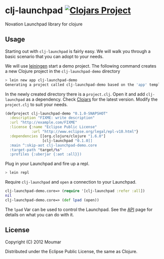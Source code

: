 # clj-launchpad [![Clojars Project](http://clojars.org/clj-launchpad/latest-version.svg)](http://clojars.org/clj-launchpad)

Novation Launchpad library for clojure

## Usage

Starting out with `clj-launchpad` is fairly easy. We will walk you through a basic scenario that you can adopt to your needs.

We will use [leiningen][] start a demo project. The following command creates a new Clojure project in the `clj-launchpad-demo` directory

```sh
> lein new app clj-launchpad-demo
Generating a project called clj-launchpad-demo based on the 'app' template.
```

In the newly created directory there is a `project.clj`. Open it and add `clj-launchpad` as a dependency. Check [Clojars][clojars/clj-launchpad] for the latest version. Modify the `project.clj` to suit your needs.

```clojure
(defproject clj-launchpad-demo "0.1.0-SNAPSHOT"
  :description "FIXME: write description"
  :url "http://example.com/FIXME"
  :license {:name "Eclipse Public License"
            :url "http://www.eclipse.org/legal/epl-v10.html"}
  :dependencies [[org.clojure/clojure "1.6.0"]
                 [clj-launchpad "0.1.0]]
  :main ^:skip-aot clj-launchpad-demo.core
  :target-path "target/%s"
  :profiles {:uberjar {:aot :all}})
```

Plug in your Launchpad and fire up a repl.

```sh
> lein repl
```

Require `clj-launchpad` and `open` a connection to your Launchpad.

```clojure
clj-launchpad-demo.core=> (require '[clj-launchpad :refer :all])
nil
clj-launchpad-demo.core=> (def lpad (open))
```

The `lpad` Var can be used to control the Launchpad. See the [API][api] page for details on what you can do with it.

## License

Copyright (C) 2012 Moumar

Distributed under the Eclipse Public License, the same as Clojure.

[leiningen]: http://leiningen.org/
[clojars/clj-launchpad]: https://clojars.org/clj-launchpad
[api]: https://github.com/moumar/clj-launchpad/wiki/API
